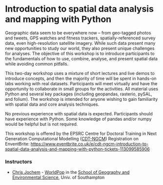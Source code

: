 # Introduction to spatial data analysis and mapping with Python

Geographic data seem to be everywhere now – from geo-tagged photos and tweets, GPS watches and fitness trackers, spatially-referenced survey data, even high-resolution satellite imagery. While such data present many new opportunities to study our world, they also present unique challenges for analyses. The objective of this workshop is to introduce participants to the fundamentals of how to use, combine, analyse, and present spatial data while avoiding common pitfalls.

This two-day workshop uses a mixture of short lectures and live demos to introduce concepts, and then the majority of time will be spent in hands-on labs working with real datasets. Participants will meet virtually and have the opportunity to collaborate in small groups for the activities. All material uses Python and several key packages (including geopandas, rasterio, pySAL, and folium). The workshop is intended for anyone wishing to gain familiarity with spatial data and core analysis techniques.

No previous experience with spatial data is expected. Participants should have experience with Python. Some knowledge of pandas and/or numpy would be helpful but is not required. 

This workshop is offered by the EPSRC Centre for Doctoral Training in Next Generation Computational Modelling ([CDT-NGCM](http://www.ngcm.soton.ac.uk/))
Registration on EnventBrite: https://www.eventbrite.co.uk/e/cdt-ngcm-introduction-to-spatial-data-analysis-and-mapping-with-python-tickets-113099585906

### Instructors
* [Chris Jochem](https://www.wcjochem.com) - [WorldPop](https://www.worldpop.org) in the [School of Geography and Environmental Science](https://www.southampton.ac.uk/geography), Univ. of Southampton
